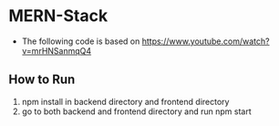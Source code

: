 # MERN-Stack
* The following code is based on https://www.youtube.com/watch?v=mrHNSanmqQ4

## How to Run
1. npm install in backend directory and frontend directory 
2. go to both backend and frontend directory and run npm start 
